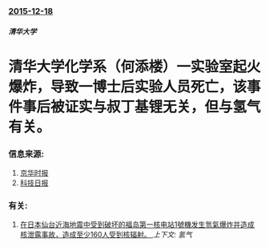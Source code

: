 ### [2015-12-18](/news/2015/12/18/index.md)

##### 清华大学
# 清华大学化学系（何添楼）一实验室起火爆炸，导致一博士后实验人员死亡，该事件事后被证实与叔丁基锂无关，但与氢气有关。 




### 信息来源:

1. [京华时报](http://epaper.jinghua.cn/html/2015-12/20/content_263879.htm)
2. [科技日报](http://www.wokeji.com/kbjh/zxbd_10031/201512/t20151219_2061820.shtml)

### 有关:

1. [在日本仙台近海地震中受到破坏的福岛第一核电站1號機发生氫氣爆炸并造成核泄露事故，造成至少160人受到核辐射。 ](/news/2011/03/12/在日本仙台近海地震中受到破坏的福岛第一核电站1號機发生氫氣爆炸并造成核泄露事故-造成至少160人受到核辐射.md) _上下文: 氢气_

